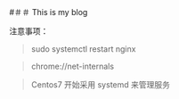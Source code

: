 #＃＃ This is my blog


注意事项：

> sudo systemctl restart nginx

> chrome://net-internals

> Centos7 开始采用 systemd 来管理服务
